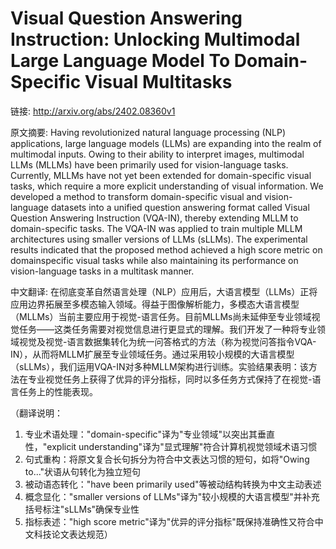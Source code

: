 # Visual Question Answering Instruction: Unlocking Multimodal Large Language Model To Domain-Specific Visual Multitasks

链接: http://arxiv.org/abs/2402.08360v1

原文摘要:
Having revolutionized natural language processing (NLP) applications, large
language models (LLMs) are expanding into the realm of multimodal inputs. Owing
to their ability to interpret images, multimodal LLMs (MLLMs) have been
primarily used for vision-language tasks. Currently, MLLMs have not yet been
extended for domain-specific visual tasks, which require a more explicit
understanding of visual information. We developed a method to transform
domain-specific visual and vision-language datasets into a unified question
answering format called Visual Question Answering Instruction (VQA-IN), thereby
extending MLLM to domain-specific tasks. The VQA-IN was applied to train
multiple MLLM architectures using smaller versions of LLMs (sLLMs). The
experimental results indicated that the proposed method achieved a high score
metric on domainspecific visual tasks while also maintaining its performance on
vision-language tasks in a multitask manner.

中文翻译:
在彻底变革自然语言处理（NLP）应用后，大语言模型（LLMs）正将应用边界拓展至多模态输入领域。得益于图像解析能力，多模态大语言模型（MLLMs）当前主要应用于视觉-语言任务。目前MLLMs尚未延伸至专业领域视觉任务——这类任务需要对视觉信息进行更显式的理解。我们开发了一种将专业领域视觉及视觉-语言数据集转化为统一问答格式的方法（称为视觉问答指令VQA-IN），从而将MLLM扩展至专业领域任务。通过采用较小规模的大语言模型（sLLMs），我们运用VQA-IN对多种MLLM架构进行训练。实验结果表明：该方法在专业视觉任务上获得了优异的评分指标，同时以多任务方式保持了在视觉-语言任务上的性能表现。

（翻译说明：
1. 专业术语处理："domain-specific"译为"专业领域"以突出其垂直性，"explicit understanding"译为"显式理解"符合计算机视觉领域术语习惯
2. 句式重构：将原文复合长句拆分为符合中文表达习惯的短句，如将"Owing to..."状语从句转化为独立短句
3. 被动语态转化："have been primarily used"等被动结构转换为中文主动表述
4. 概念显化："smaller versions of LLMs"译为"较小规模的大语言模型"并补充括号标注"sLLMs"确保专业性
5. 指标表述："high score metric"译为"优异的评分指标"既保持准确性又符合中文科技论文表达规范）
